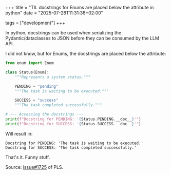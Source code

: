 +++
title = "TIL docstrings for Enums are placed below the attribute in python"
date = "2025-07-28T11:31:36+02:00"

tags = ["development"]
+++

In python, docstrings can be used when serializing the Pydantic/dataclasses to JSON before they
can be consumed by the LLM API.

I did not know, but for Enums, the docstrings are placed below the attribute:

```python
from enum import Enum

class Status(Enum):
    """Represents a system status."""

    PENDING = "pending"
    """The task is waiting to be executed."""

    SUCCESS = "success"
    """The task completed successfully."""

# --- Accessing the docstrings ---
print(f"Docstring for PENDING: '{Status.PENDING.__doc__}'")
print(f"Docstring for SUCCESS: '{Status.SUCCESS.__doc__}'")
```

Will result in:

```plaintext
Docstring for PENDING: 'The task is waiting to be executed.'
Docstring for SUCCESS: 'The task completed successfully.'
```

That's it. Funny stuff.

Source: [issue#1725](https://github.com/microsoft/python-language-server/issues/1725) of PLS.
